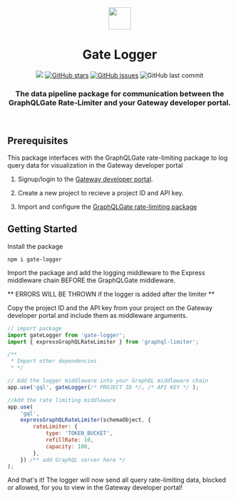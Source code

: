 <div align="center">
   <img width="50px" src="https://user-images.githubusercontent.com/89324687/182067950-54c00964-2be4-481a-976b-773d9112a4c0.png"/>
   <h1>Gate Logger</h1>
   <a href="https://github.com/oslabs-beta/Gate-Logger"><img src="https://img.shields.io/badge/license-MIT-blue"/></a> <a href="https://github.com/oslabs-beta/Gate-Logger/stargazers"><img alt="GitHub stars" src="https://img.shields.io/github/stars/oslabs-beta/Gate-Logger"></a> <a             href="https://github.com/oslabs-beta/Gate-Logger/issues"><img alt="GitHub issues" src="https://img.shields.io/github/issues/oslabs-beta/Gate-Logger"></a> <img alt="GitHub last commit" src="https://img.shields.io/github/last-commit/oslabs-beta/Gate-Logger">

   <h3 align="center"> <strong>The data pipeline package for communication between the GraphQLGate Rate-Limiter and your Gateway developer portal.</strong></h3>
   </div>
   
&nbsp;

## <a name="prerequisites"></a> Prerequisites

This package interfaces with the GraphQLGate rate-limiting package to log query data for visualization in the Gateway developer portal

1. Signup/login to the [Gateway developer portal](graphqlgate.io).

2. Create a new project to recieve a project ID and API key.

3. Import and configure the [GraphQLGate rate-limiting package](https://www.npmjs.com/package/graphqlgate)

## <a name="getting-started"></a> Getting Started

Install the package

```
npm i gate-logger
```

Import the package and add the logging middleware to the Express middleware chain BEFORE the GraphQLGate middleware.

** ERRORS WILL BE THROWN if the logger is added after the limiter **

Copy the project ID and the API key from your project on the Gateway developer portal and include them as middleware arguments.

```javascript
// import package
import gateLogger from 'gate-logger';
import { expressGraphQLRateLimiter } from 'graphql-limiter';

/**
 * Import other dependencies
 * */

// Add the logger middleware into your GraphQL middleware chain
app.use('gql', gateLogger(/* PROJECT ID */, /* API KEY */ );

//Add the rate limiting middleware
app.use(
    'gql',
    expressGraphQLRateLimiter(schemaObject, {
        rateLimiter: {
            type: 'TOKEN_BUCKET',
            refillRate: 10,
            capacity: 100,
        },
    }) /** add GraphQL server here */
);
```

And that's it! The logger will now send all query rate-limiting data, blocked or allowed, for you to view in the Gateway developer portal!
